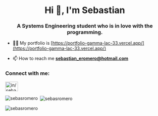 <h1 align="center">Hi 👋, I'm Sebastian</h1>
<h3 align="center">A Systems Engineering student who is in love with the programming.</h3>

- 👨‍💻 My portfolio is [https://portfolio-gamma-lac-33.vercel.app/](https://portfolio-gamma-lac-33.vercel.app/)

- 📫 How to reach me **sebastian_eromero@hotmail.com**

<h3 align="left">Connect with me:</h3>
<p align="left">
<a href="https://linkedin.com/in/in/sebastian-romero-0a8b57128" target="blank"><img align="center" src="https://raw.githubusercontent.com/rahuldkjain/github-profile-readme-generator/master/src/images/icons/Social/linked-in-alt.svg" alt="in/sebastian-romero-0a8b57128" height="30" width="40" /></a>
</p>

<p><img align="left" src="https://github-readme-stats.vercel.app/api/top-langs?username=sebasromero&show_icons=true&locale=en&layout=compact" alt="sebasromero" /></p>

<p>&nbsp;<img align="center" src="https://github-readme-stats.vercel.app/api?username=sebasromero&show_icons=true&locale=en" alt="sebasromero" /></p>

<p><img align="center" src="https://github-readme-streak-stats.herokuapp.com/?user=sebasromero&" alt="sebasromero" /></p>

